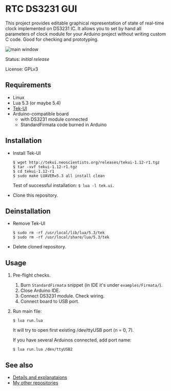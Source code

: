 # RTC DS3231 GUI

This project provides editable graphical representation of state of
real-time clock implemented on DS3231 IC. It allows you to set by hand
all parameters of clock module for your Arduino project without
writing custom C code. Good for checking and prototyping.

![main window][gui_image]

Status: *initial release*

License: GPLv3

## Requirements

  * Linux
  * Lua 5.3 (or maybe 5.4)
  * [Tek-UI][tek-ui]
  * Arduino-compatible board
    * with DS3231 module connected
    * StandardFirmata code burned in Arduino

## Installation

* Install Tek-UI

  ```
  $ wget http://tekui.neoscientists.org/releases/tekui-1.12-r1.tgz
  $ tar -xvf tekui-1.12-r1.tgz
  $ cd tekui-1.12-r1
  $ sudo make LUAVER=5.3 all install clean
  ```
  Test of successful installation: `$ lua -l tek.ui`.

* Clone this repository.

## Deinstallation

* Remove Tek-UI

  ```
  $ sudo rm -rf /usr/local/lib/lua/5.3/tek
  $ sudo rm -rf /usr/local/share/lua/5.3/tek
  ```

* Delete cloned repository.

## Usage

1. Pre-flight checks.
    1. Burn `StandardFirmata` snippet (in IDE it's under `examples/Firmata/`).
    2. Close Arduino IDE.
    3. Connect DS3231 module. Check wiring.
    4. Connect board to USB port.
2. Run main file:

   `$ lua run.lua`

   It will try to open first existing /dev/ttyUSB<n> port (n = 0, 7).

   If you have several Arduinos connected, add port name:

   `$ lua run.lua /dev/ttyUSB2`


## See also

* [Details and explanataions][details]
* [My other repositories][repos]

[tek-ui]: http://tekui.neoscientists.org/
[gui_image]: ../master/doc_parts/gui.png
[details]: ../master/doc_parts/details.md
[repos]: https://github.com/martin-eden/contents
